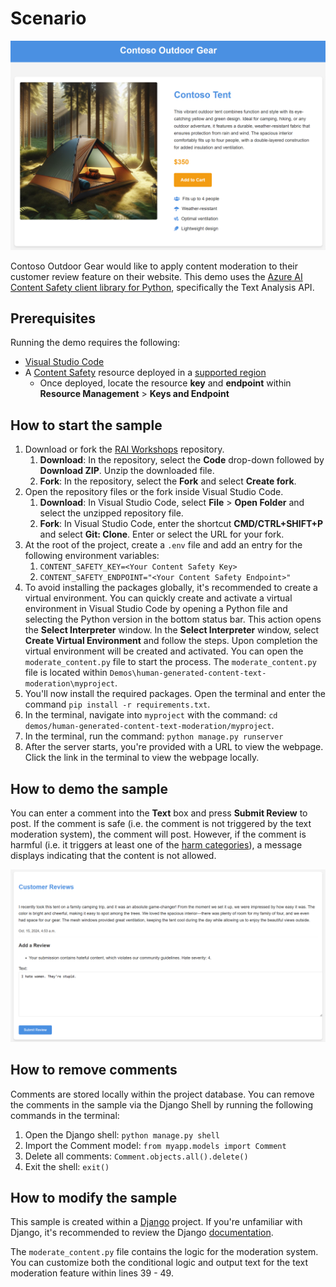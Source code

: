 # Scenario

![A screenshot of the Contoso Outdoor Gear product page for the Contoso Tent.](images/contoso-outdoors-product-page.png)

Contoso Outdoor Gear would like to apply content moderation to their customer review feature on their website. This demo uses the [Azure AI Content Safety client library for Python](https://pypi.org/project/azure-ai-contentsafety/), specifically the Text Analysis API.

## Prerequisites

Running the demo requires the following:
- [Visual Studio Code](https://code.visualstudio.com/Download)
- A [Content Safety](https://learn.microsoft.com/azure/ai-services/content-safety/overview) resource deployed in a [supported region](https://learn.microsoft.com/azure/ai-services/content-safety/overview#region-availability)
    - Once deployed, locate the resource **key** and **endpoint** within **Resource Management** > **Keys and Endpoint**

## How to start the sample

1. Download or fork the [RAI Workshops](https://www.github.com/azure-samples/RAI-workshops) repository.
    1. **Download**: In the repository, select the **Code** drop-down followed by **Download ZIP**. Unzip the downloaded file.
    1. **Fork**: In the repository, select the **Fork** and select **Create fork**.
1. Open the repository files or the fork inside Visual Studio Code.
    1. **Download**: In Visual Studio Code, select **File** > **Open Folder** and select the unzipped repository file.
    1. **Fork**: In Visual Studio Code, enter the shortcut **CMD/CTRL+SHIFT+P** and select **Git: Clone**. Enter or select the URL for your fork.
1. At the root of the project, create a `.env` file and add an entry for the following environment variables:
    1. `CONTENT_SAFETY_KEY=<Your Content Safety Key>`
    1. `CONTENT_SAFETY_ENDPOINT="<Your Content Safety Endpoint>"`
1. To avoid installing the packages globally, it's recommended to create a virtual environment. You can quickly create and activate a virtual environment in Visual Studio Code by opening a Python file and selecting the Python version in the bottom status bar. This action opens the **Select Interpreter** window. In the **Select Interpreter** window, select **Create Virtual Environment** and follow the steps. Upon completion the virtual environment will be created and activated. You can open the `moderate_content.py` file to start the process. The `moderate_content.py` file is located within `Demos\human-generated-content-text-moderation\myproject`.
1. You'll now install the required packages. Open the terminal and enter the command `pip install -r requirements.txt`.
1. In the terminal, navigate into `myproject` with the command: `cd demos/human-generated-content-text-moderation/myproject`.
1. In the terminal, run the command: `python manage.py runserver`
1. After the server starts, you're provided with a URL to view the webpage. Click the link in the terminal to view the webpage locally.

## How to demo the sample

You can enter a comment into the **Text** box and press **Submit Review** to post. If the comment is safe (i.e. the comment is not triggered by the text moderation system), the comment will post. However, if the comment is harmful (i.e. it triggers at least one of the [harm categories](https://aka.ms/harm-categories)), a message displays indicating that the content is not allowed.

![A screenshot of the customer review feature on the Contoso Outdoor Gear e-commerce site.](images/contoso-outdoors-customer-feedback.png)

## How to remove comments

Comments are stored locally within the project database. You can remove the comments in the sample via the Django Shell by running the following commands in the terminal:

1. Open the Django shell: `python manage.py shell`
1. Import the Comment model: `from myapp.models import Comment`
1. Delete all comments: `Comment.objects.all().delete()`
1. Exit the shell: `exit()`

## How to modify the sample

This sample is created within a [Django](https://www.djangoproject.com/) project. If you're unfamiliar with Django, it's recommended to review the Django [documentation](https://docs.djangoproject.com/5.1/).

The `moderate_content.py` file contains the logic for the moderation system. You can customize both the conditional logic and output text for the text moderation feature within lines 39 - 49.